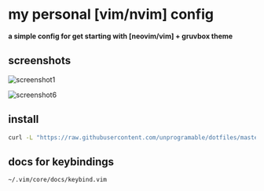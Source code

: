 # my personal [vim/nvim] config

**a simple config for get starting with [neovim/vim] + gruvbox theme**

## screenshots

![screenshot1](https://raw.githubusercontent.com/unprogramable/dotfiles/master/screenshots/v1/01.png)

![screenshot6](https://raw.githubusercontent.com/unprogramable/dotfiles/master/screenshots/v1/06.png)

## install

```bash
curl -L "https://raw.githubusercontent.com/unprogramable/dotfiles/master/install.sh" | bash 
```


## docs for keybindings

```bash
~/.vim/core/docs/keybind.vim
```
